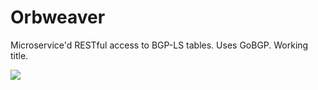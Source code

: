 # Orbweaver
Microservice'd RESTful access to BGP-LS tables. Uses GoBGP. Working title.

![](https://i.imgur.com/4dE9W4g.png)